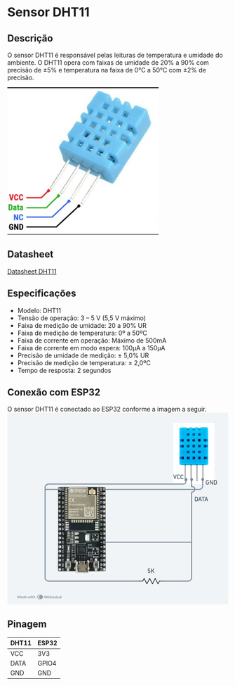 # Sensor DHT11
## Descrição
O sensor DHT11 é responsável pelas leituras de temperatura e umidade do ambiente. O DHT11 opera com faixas de umidade de 20% a 90% com precisão de ±5% e temperatura na faixa de 0°C a 50°C com ±2% de precisão.

![](https://github.com/eduardozago/weather-station-iot/blob/main/sensores/DHT11/DHT11.jpg)

## Datasheet
[Datasheet DHT11](https://github.com/eduardozago/weather-station-iot/blob/main/sensores/DHT11/datasheet-DHT11.pdf)

## Especificações
- Modelo: DHT11
- Tensão de operação: 3 – 5 V (5,5 V máximo)
- Faixa de medição de umidade: 20 a 90% UR
- Faixa de medição de temperatura: 0º a 50ºC
- Faixa de corrente em operação: Máximo de 500mA
- Faixa de corrente em modo espera: 100μA a 150μA
- Precisão de umidade de medição: ± 5,0% UR
- Precisão de medição de temperatura: ± 2,0ºC
- Tempo de resposta: 2 segundos

## Conexão com ESP32
O sensor DHT11 é conectado ao ESP32 conforme a imagem a seguir.
![](https://github.com/eduardozago/weather-station-iot/blob/main/sensores/DHT11/esp32-dht11.png)

## Pinagem
| DHT11 | ESP32 |
| ------ | ------ |
| VCC | 3V3 |
| DATA | GPIO4 |
| GND | GND |